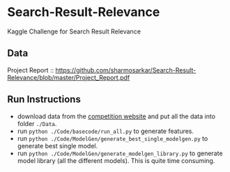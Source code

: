 # Search-Result-Relevance
Kaggle Challenge for Search Result Relevance

## Data

Project Report :: https://github.com/sharmosarkar/Search-Result-Relevance/blob/master/Project_Report.pdf

## Run Instructions

* download data from the [competition website](https://www.kaggle.com/c/crowdflower-search-relevance/data) and put all the data into folder `./Data`.
* run `python ./Code/basecode/run_all.py` to generate features. 
* run `python ./Code/ModelGen/generate_best_single_modelgen.py` to generate best single model.
* run `python ./Code/ModelGen/generate_modelgen_library.py` to generate model library (all the different models). This is quite time consuming.



